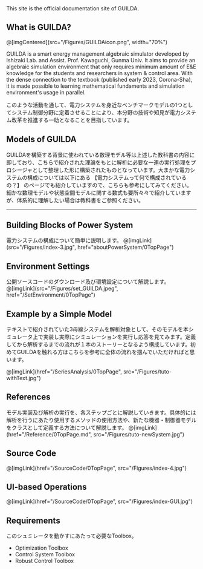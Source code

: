 
<!-- h2: align-center$set -->
<!-- heading: no-link -->
# 　

This site is the official documentation site of GUILDA.

<!-- heading: use-hash#what-is-guilda -->
## What is GUILDA?

@[imgCentered](src="/Figures/GUILDAicon.png", width="70%")

GUILDA is a smart energy management algebraic simulator developed by Ishizaki Lab. and Assist. Prof. Kawaguchi, Gunma Univ.
It aims to provide an algebraic simulation environment that only requires minimum amount of E&E knowledge for the students and researchers in system & control area.
With the dense connection to the textbook (published early 2023, Corona-Sha), it is made possible to learning mathematical fundaments and simulation environment's usage in parallel.

このような活動を通して、電力システムを身近なベンチマークモデルの1つとしてシステム制御分野に定着させることにより、本分野の技術や知見が電力システム改革を推進する一助となることを目指しています。

## Models of GUILDA

GUILDAを構築する背景に使われている数理モデル等は上述した教科書の内容に即しており、こちらで紹介された理論をもとに解析に必要な一連の実行処理をプロシージャとして整理した形に構築されたものとなっています。大まかな電力システムの構成については以下にある 【電力システムって何で構成されているの？】 のページでも紹介していますので、こちらも参考にしてみてください。細かな数理モデルや状態空間モデルに関する数式も要所々々で紹介していますが、体系的に理解したい場合は教科書をご参照ください。

---

## Building Blocks of Power System

電力システムの構成について簡単に説明します。
@[imgLink](src="/Figures/index-3.jpg", href="aboutPowerSystem/0TopPage")

## Environment Settings

公開ソースコードのダウンロード及び環境設定について解説します。
@[imgLink](src="/Figures/set_GUILDA.jpeg", href="/SetEnvironment/0TopPage")

## Example by a Simple Model

テキストで紹介されていた3母線システムを解析対象として、そのモデルを本シミュレータ上で実装し実際にシミュレーションを実行し応答を見てみます。定義してから解析するまでの流れが１本のストーリーとなるよう構成しています。初めてGUILDAを触れる方はこちらを参考に全体の流れを掴んでいただければと思います。

@[imgLink](href="/SeriesAnalysis/0TopPage", src="/Figures/tuto-withText.jpg")

## References

モデル実装及び解析の実行を、各ステップごとに解説していきます。具体的には解析を行うにあたり使用するメソッドの使用方法や、新たな機器・制御器モデルをクラスとして定義する方法について解説します。
@[imgLink](href="/Reference/0TopPage.md", src="/Figures/tuto-newSystem.jpg")

## Source Code

@[imgLink](href="/SourceCode/0TopPage", src="/Figures/index-4.jpg")

## UI-based Operations

@[imgLink](href="/SourceCode/0TopPage", src="/Figures/index-GUI.jpg")

## Requirements

このシュミレータを動かすにあたって必要なToolbox。

- Optimization Toolbox
- Control System Toolbox
- Robust Control Toolbox
